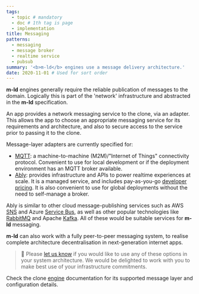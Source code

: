 ```yaml
---
tags:
  - topic # mandatory
  - doc # 1th tag is page
  - implementation
title: Messaging
patterns:
  - messaging
  - message broker
  - realtime service
  - pubsub
summary: '<b>m-ld</b> engines use a message delivery architecture.'
date: 2020-11-01 # Used for sort order
---
```

**m-ld** engines generally require the reliable publication of messages to the
domain. Logically this is part of the 'network' infrastructure and abstracted in
the **m-ld** specification.

An app provides a network messaging service to the clone, via an adapter. This
allows the app to choose an appropriate messaging service for its requirements
and architecture, and also to secure access to the service prior to passing it
to the clone.

Message-layer adapters are currently specified for:
- [MQTT](http://mqtt.org/): a machine-to-machine (M2M)/"Internet of Things"
  connectivity protocol. Convenient to use for local development or if the
  deployment environment has an MQTT broker available.
- [Ably](https://www.ably.io/): provides infrastructure and APIs to power
  realtime experiences at scale. It is a managed service, and includes
  pay-as-you-go [developer pricing](https://www.ably.io/pricing). It is also
  convenient to use for global deployments without the need to self-manage a
  broker.

Ably is similar to other cloud message-publishing services such as AWS
[SNS](https://aws.amazon.com/pub-sub-messaging/) and Azure
[Service&nbsp;Bus](https://docs.microsoft.com/en-us/azure/service-bus-messaging/service-bus-messaging-overview),
as well as other popular technologies like [RabbitMQ](https://www.rabbitmq.com/)
and Apache [Kafka](https://kafka.apache.org/). All of these would be suitable
services for **m-ld** messaging.

**m-ld** can also work with a fully peer-to-peer messaging system, to realise
complete architecture decentralisation in next-generation internet apps.

> 🚧 Please [let&nbsp;us&nbsp;know](/hello/) if you would like to use any of
> these options in your system architecture. We would be delighted to work with
> you to make best use of your infrastructure commitments.

Check the clone [engine](/doc/#platforms) documentation for its supported
message layer and configuration details.